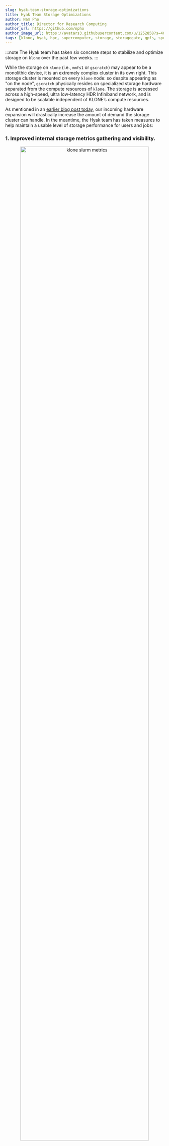 ```yaml
---
slug: hyak-team-storage-optimizations
title: Hyak Team Storage Optimizations
author: Nam Pho
author_title: Director for Research Computing
author_url: https://github.com/npho
author_image_url: https://avatars3.githubusercontent.com/u/1252858?s=400&v=4
tags: [klone, hyak, hpc, supercomputer, storage, storagegate, gpfs, spectrum scale, mmfs1, gscratch]
---
```


:::note
The Hyak team has taken six concrete steps to stabilize and optimize storage on `klone` over the past few weeks.
:::

While the storage on `klone` (i.e., `mmfs1` or `gscratch`) may appear to be a monolithic device, it is an extremely complex cluster in its own right. This storage cluster is mounted on every `klone` node: so despite appearing as "on the node", `gscratch` physically resides on specialized storage hardware separated from the compute resources of `klone`. The storage is accessed across a high-speed, ultra low-latency HDR Infiniband network, and is designed to be scalable independent of KLONE’s compute resources.

As mentioned in an [earlier blog post today](TODO), our incoming hardware expansion will drastically increase the amount of demand the storage cluster can handle. In the meantime, the Hyak team has taken measures to help maintain a usable level of storage performance for users and jobs:

### 1. Improved internal storage metrics gathering and visibility.

<center>
	<img src="/img/blog/2022-klone-storage-metrics-1.png" alt="klone slurm metrics" width="90%" />
</center>

The Hyak team improved storage-cluster metric gathering and visibility, allowing us to correlate those metrics to reports of poor user experience, and to make data-driven tuning and storage policy decisions.

In the figure above we have visibility into if an abnormally high number of jobs have errors that might suggest underlying storage or other user experience issues.

### 2. Created custom filesystem migration policies to optimize the use of the NVMe layer. 

The bulk of the storage capacity on `klone` is stored on rotary hard disk drives totalling approximately 1.7 Petabytes (PB) of raw storage. In addition to the hard disk storage, there is a much smaller, extremely fast–and expensive–pool of NVMe "flash" storage that functions both as a write buffer for new files written to the filesystem, and also as a read-cache-like layer where files can be read without causing load on the rotary disks.

The Hyak team has also optimized the file placement policy: files most likely to generate heavy load reside in the limited space of the NVMe layer, ensuring that no storage load is generated on the hard disk layer when those files are repeatedly accessed.

<center>
	<img src="/img/blog/2022-klone-storage-policy.png" alt="klone storage policy" width="90%" />
</center>

In the figure above you can see that the flash tier (green line) is allowed to fill up to 80% capacity due to job writes then the migration policy begins until the flash tier is down to 65% full. For the majority of the past few several weeks we can see things worked as expected. However, there were a few events recently where jobs were producing so much data that the flash tier was able to get to 100% full faster than the storage system could move data off the flash tier. Giving the migration process too high of a priority results in "slowness" in the user experience. We have since been tuning the aggressiveness of this migration process to reduce the likelihood of it occuring again. 

### 3. Added QoS policies to improve worst-case filesystem responsiveness.

The `klone` filesystem has a coarse Quality-of-Service (QoS) tuning facility that allows the filesystem to cap the rate of storage operations for various types of storage input-output (IO). The Hyak team has used this facility in two different ways:
1. First, to limit the storage load impact when the NVMe layer, described above, needs to free up space by moving files to the hard drive layer. 

2. Secondly, to moderate the amount of storage load that can be generated by any single compute node in the cluster. This way, outlier jobs in terms of storage load generation are less likely to have an outsized performance impact on the storage.

### 4. Manually identifying jobs causing a disproportionate impact on storage performance.

<center>
	<img src="/img/blog/2022-klone-storage-metrics-2.png" alt="klone storage metrics" width="90%" />
</center>

Utilizing metrics and old-fashioned sleuthing, we have been manually tracking down individual jobs that appear to be having a disproportionate and/or unnecessary impact on storage performance, and working with users to address the storage performance impact of these jobs.

In the above figure we can see job IO follows a power law dynamic, a small handful of jobs are often responsible for the majority of load. In this case a single job on a single node is responsible. When users report storage "slowness" this disrepancy can be even more pronounced but we are able to quickly narrow down which specific nodes are responsible and address these corner cases.

### 5. Dynamically reducing the number of running checkpoint partition jobs.

As of April 19th, 2022, we have implemented data-driven automation to moderate storage load by dynamically managing the number of running checkpoint (`ckpt`) partition jobs. When the number of running `ckpt` jobs is being limited, pending jobs will show `AssocGrpJobsLimit` as the REASON for not starting.

Please note that non-`ckpt` jobs (i.e., jobs submitted to nodes your lab contributed to the cluster) are not limited in any way. The social contract when joining the Hyak community is that you get access to the nodes your lab contributes on-demand, and–if and when they are idle–access to other labs’ resources on the cluster. However, access to other labs’ resources isn’t and hasn’t ever been guaranteed: it’s just that there’s often a steady state idle capacity for users to "burst" into by submitting `ckpt` jobs. 

In aggregate, 'Storage Load' is a consumable resource just like CPU cores or memory, albeit one that impacts the whole cluster when it is over-consumed. The Slurm cluster scheduler cannot directly consider storage load availability when evaluating resources for starting `ckpt` jobs, hence our need to automate. Our new tooling limits the storage performance impact from `ckpt` jobs in order to improve storage stability for everyone.

<center>
	<img src="/img/blog/2022-klone-storage-load.png" alt="klone storage load" width="90%" />
</center>

The red and blue lines represent two storage servers that we have most closely tied to the user experience and 50% load being the threshold we aim to remain at or under by dynamically reducing the number of running `ckpt` jobs when it exceeds that limit.

So far, this appears to be very effective at moderating the overall storage load, preventing the storage cluster from becoming unusably slow and avoiding other storage-performance issues. We will continue to tune it in search of the best balance between idle resource utilization via `ckpt` and storage performance.

### 6. Expanding the team

Acknowledging that the storage sub-system is a complicated machine in its own right, it needs much more care and attention and the current Hyak team is stretched incredibly thin as is. We have started the process of hiring a dedicated research data storage systems engineer to focus on optimizing storage going forward. 

**See also:**
* [A summary of the state of the union on `klone` storage](/blog/klone-storage-update).
* [Things you as a researcher using `klone` can do to optimize your storage use](/blog/klone-users-storage-optimizations).
